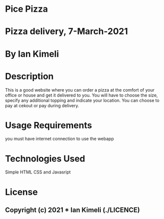 # Pice Pizza
# Pizza delivery, 7-March-2021
# By Ian Kimeli
# Description
This is a good website where you can order a pizza at the comfort of your office or house and get it delivered to you. You will have to choose the size, specify any additional topping and indicate your location. You can choose to pay at cekout or pay during delivery.
# Usage Requirements
you must have internet connection to use the webapp
# Technologies Used
Simple HTML CSS and Javasript
# License
## Copyright (c) 2021 * Ian Kimeli (./LICENCE)
